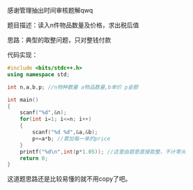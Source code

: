 感谢管理抽出时间审核题解qwq

题目描述：读入n件物品数量及价格，求出税后值

思路：典型的取整问题，只对整钱付款

代码实现：
```cpp
#include <bits/stdc++.h>
using namespace std;

int n,a,b,p; //n物种数量 a物品数量,b单价 p金额

int main()
{
    scanf("%d",&n); 
    for(int i=1; i<=n; i++)
    {
        scanf("%d %d",&a,&b);
        p+=a*b; //累加每一单的price
    }
    printf("%d\n",int(p*1.05)); //这里由题意直接取整，不计零头
    return 0;
}
```

这道题思路还是比较易懂的就不用copy了吧。